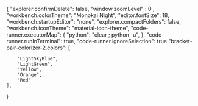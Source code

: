 {
    "explorer.confirmDelete": false,
    "window.zoomLevel" : 0 ,
    "workbench.colorTheme": "Monokai Night",
    "editor.fontSize": 18,
    "workbench.startupEditor": "none",
    "explorer.compactFolders": false,
    "workbench.iconTheme": "material-icon-theme",
    "code-runner.executorMap": {
        "python": "clear ; python -u",
    },
    "code-runner.runInTerminal": true,
    "code-runner.ignoreSelection": true
    "bracket-pair-colorizer-2.colors": [

        "LightSkyBlue",
        "LightGreen",
        "Yellow",
        "Orange",
        "Red"
    ], 
}
